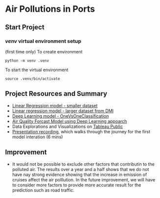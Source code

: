 # Air Pollutions in Ports

## Start Project

### *venv* virtual environment setup

(first time only) To create environment
```
python -m venv .venv
```

To start the virtual environment
```
source .venv/bin/activate 
```

## Project Resources and Summary

- [Linear Regression model - smaller dataset](https://github.com/nussarafirn/aarhus-aqi/blob/main/aarhus_aqi.ipynb)
- [Linear regression model - larger dataset from DMI](https://github.com/nussarafirn/aarhus-aqi/blob/main/aarhus_dmi_correlation_real_number.ipynb)
- [Deep Learning model - OneVsOneClassification](https://github.com/nussarafirn/aarhus-aqi/blob/main/arhus_aqi_classifiction.ipynb)
- [Air Quality Forcast Model using Deep Learning appoarch](https://github.com/nussarafirn/aarhus-aqi/blob/main/forecast_clean_and_predict.ipynb)
- Data Explorations and Visualizations on [Tableau Public](https://public.tableau.com/views/aqi-prototype/Story1?:language=en-US&publish=yes&:display_count=n&:origin=viz_share_link)
- [Presentation recording](https://washington.zoom.us/rec/share/YkiwIHImbo2qF3PGJcvR2fZS8LZUsm5QlRiRkyk0Xps8GC6opexJAVFxLJM0UiSW.u67s4lrnuccR4RTT?startTime=1654756367000), which walks through the journey for the first model interation (6 mins)


## Improvement
- It would not be possible to exclude other factors that contributin to the polluted air. The results over a year and a half shows that we do not have nay strong evidence showing that the increase in emission of cruises affect the air polllution. In the future improvement, we will have to consider more factors to provide more accurate result for the prediction such as road traffic. 

